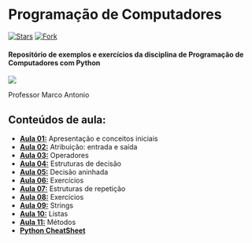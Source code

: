 # Programação de Computadores
<!-- ## Universidade Cruzeiro do Sul. -->
[![Stars](https://img.shields.io/github/stars/msanches/ProgComp?style=flat-square)](https://github.com/msanches/ProgComp/stargazers)
[![Fork](https://img.shields.io/github/forks/msanches/ProgComp?style=flat-square)](https://github.com/msanches/ProgComp/fork)

#### Repositório de exemplos e exercícios da disciplina de Programação de Computadores com Python

![](http://dwebkit.esy.es/repositorio/python-logo-3.6.gif)

Professor Marco Antonio

## Conteúdos de aula:
* **[Aula 01:](https://github.com/msanches/ProgComp/tree/main/Aula%2001)** Apresentação e conceitos iniciais
* **[Aula 02:](https://github.com/msanches/ProgComp/tree/main/Aula%2002)** Atribuição: entrada e saída
* **[Aula 03:](https://github.com/msanches/ProgComp/tree/main/Aula%2003)** Operadores
* **[Aula 04:](https://github.com/msanches/ProgComp/tree/main/Aula%2004)** Estruturas de decisão
* **[Aula 05:](https://github.com/msanches/ProgComp/tree/main/Aula%2005)** Decisão aninhada
* **[Aula 06:](https://github.com/msanches/ProgComp/tree/main/Aula%2006)** Exercícios
* **[Aula 07:](https://github.com/msanches/ProgComp/tree/main/Aula%2007)** Estruturas de repetição
* **[Aula 08:](https://github.com/msanches/ProgComp/tree/main/Aula%2008)** Exercícios
* **[Aula 09:](https://github.com/msanches/ProgComp/tree/main/Aula%2009)** Strings
* **[Aula 10:](https://github.com/msanches/ProgComp/tree/main/Aula%2010)** Listas
* **[Aula 11:](https://github.com/msanches/ProgComp/tree/main/Aula%2011)** Métodos
* [<b>Python CheatSheet</b>](https://github.com/msanches/pythonCheatSheet)
